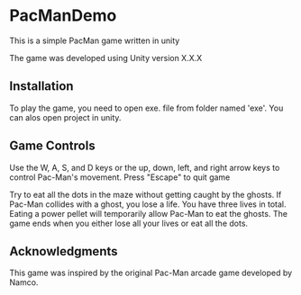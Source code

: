 # PacManDemo
This is a simple PacMan game written in unity

The game was developed using Unity version X.X.X

## Installation

To play the game, you need to open exe. file from folder named 'exe'. You can alos open project in unity.

## Game Controls
Use the W, A, S, and D keys or the up, down, left, and right arrow keys to control Pac-Man's movement.
Press "Escape" to quit game

Try to eat all the dots in the maze without getting caught by the ghosts.
If Pac-Man collides with a ghost, you lose a life. You have three lives in total.
Eating a power pellet will temporarily allow Pac-Man to eat the ghosts.
The game ends when you either lose all your lives or eat all the dots.

## Acknowledgments
This game was inspired by the original Pac-Man arcade game developed by Namco.

